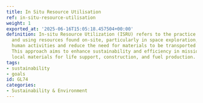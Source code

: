 ```yaml
---
title: In Situ Resource Utilisation
ref: in-situ-resource-utilisation
weight: 1
exported_at: '2025-06-16T15:05:18.457504+00:00'
definition: In-situ Resource Utilization (ISRU) refers to the practice of harnessing
  and using resources found on-site, particularly in space exploration, to support
  human activities and reduce the need for materials to be transported from Earth.
  This approach aims to enhance sustainability and efficiency in missions by utilizing
  local materials for life support, construction, and fuel production.
tags:
- sustainability
- goals
id: GL74
categories:
- Sustainability & Environment
---
```


